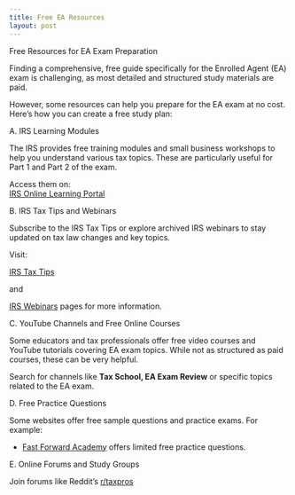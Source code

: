 ```yaml
---
title: Free EA Resources
layout: post
---
```


Free Resources for EA Exam Preparation

Finding a comprehensive, free guide specifically for the Enrolled Agent (EA) exam is challenging, as most detailed and structured study materials are paid.  

However, some resources can help you prepare for the EA exam at no cost. Here’s how you can create a free study plan:  

A. IRS Learning Modules

The IRS provides free training modules and small business workshops to help you understand various tax topics. These are particularly useful for Part 1 and Part 2 of the exam.

Access them on:  
[IRS Online Learning Portal](https://www.irsvideos.gov/)  

B. IRS Tax Tips and Webinars

Subscribe to the IRS Tax Tips or explore archived IRS webinars to stay updated on tax law changes and key topics.  

Visit:  

[IRS Tax Tips](https://www.irs.gov/newsroom/irs-tax-tips)  

and  

[IRS Webinars](https://www.irsvideos.gov/) pages for more information.  

C. YouTube Channels and Free Online Courses  

Some educators and tax professionals offer free video courses and YouTube tutorials covering EA exam topics. While not as structured as paid courses, these can be very helpful.  

Search for channels like **Tax School, EA Exam Review** or specific topics related to the EA exam.  

D. Free Practice Questions  

Some websites offer free sample questions and practice exams. For example:  
- [Fast Forward Academy](https://fastforwardacademy.com) offers limited free practice questions.  

E. Online Forums and Study Groups  

Join forums like Reddit’s [r/taxpros](https://www.reddit.com/r/taxpros/)  
